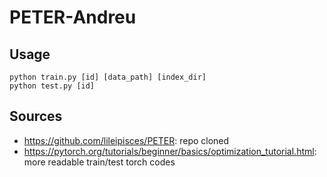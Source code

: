 # PETER-Andreu


## Usage
```
python train.py [id] [data_path] [index_dir]
python test.py [id]
```

## Sources
- https://github.com/lileipisces/PETER: repo cloned
- https://pytorch.org/tutorials/beginner/basics/optimization_tutorial.html: more readable train/test torch codes
